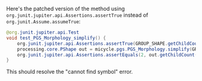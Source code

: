 Here's the patched version of the method using `org.junit.jupiter.api.Assertions.assertTrue` instead of `org.junit.Assume.assumeTrue`:

```java
@org.junit.jupiter.api.Test
void test_PGS_Morphology_simplify() {
    org.junit.jupiter.api.Assertions.assertTrue(GROUP_SHAPE.getChildCount() == 2);
    processing.core.PShape out = micycle.pgs.PGS_Morphology.simplify(GROUP_SHAPE, 1);
    org.junit.jupiter.api.Assertions.assertEquals(2, out.getChildCount());
}
```

This should resolve the "cannot find symbol" error.